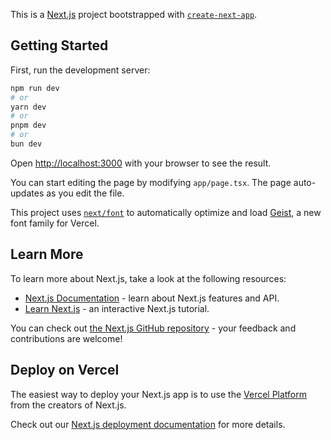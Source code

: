 This is a [Next.js](https://nextjs.org) project bootstrapped with [`create-next-app`](https://nextjs.org/docs/app/api-reference/cli/create-next-app).

## Getting Started

First, run the development server:

```bash
npm run dev
# or
yarn dev
# or
pnpm dev
# or
bun dev
```

Open [http://localhost:3000](http://localhost:3000) with your browser to see the result.

You can start editing the page by modifying `app/page.tsx`. The page auto-updates as you edit the file.

This project uses [`next/font`](https://nextjs.org/docs/app/building-your-application/optimizing/fonts) to automatically optimize and load [Geist](https://vercel.com/font), a new font family for Vercel.

## Learn More

To learn more about Next.js, take a look at the following resources:

- [Next.js Documentation](https://nextjs.org/docs) - learn about Next.js features and API.
- [Learn Next.js](https://nextjs.org/learn) - an interactive Next.js tutorial.

You can check out [the Next.js GitHub repository](https://github.com/vercel/next.js) - your feedback and contributions are welcome!

## Deploy on Vercel

The easiest way to deploy your Next.js app is to use the [Vercel Platform](https://vercel.com/new?utm_medium=default-template&filter=next.js&utm_source=create-next-app&utm_campaign=create-next-app-readme) from the creators of Next.js.

Check out our [Next.js deployment documentation](https://nextjs.org/docs/app/building-your-application/deploying) for more details.






<!-- // "use client"


// interface adminProps{
//   id: string,
//   btnText: string,
//   btnLink:string,
//   isShow: boolean,
//   image: [
//       {
//         "id": string,
//         "imageId": string,
//         "isActive": boolean,
//         "imageLink":string
//       },
//   ]
// }

// import { useState, useEffect, useRef, useCallback } from "react"

// export default function HeroSection({getAPIData}:{getAPIData:adminProps[]}) {

//   const [currentSlide, setCurrentSlide] = useState(0)
//   const [animationType, setAnimationType] = useState<"next" | "prev" | null>(null)

//   const autoAdvanceRef = useRef<NodeJS.Timeout | null>(null)

//   // Clear all timeouts
//   const clearAllTimeouts = useCallback(() => {
//     if (autoAdvanceRef.current) {
//       clearTimeout(autoAdvanceRef.current)
//       autoAdvanceRef.current = null
//     }
//   }, [])

//   // Set auto advance timer
//   const setAutoAdvance = useCallback(() => {
//     clearAllTimeouts()
//     autoAdvanceRef.current = setTimeout(() => {
//       showSlider("next")
//     }, 7000)
//   }, [])

//   const showSlider = useCallback(
//     (type: "next" | "prev") => {
//       setAnimationType(type)

//       if (type === "next") {
//         setCurrentSlide((prev) => (prev + 1) % getAPIData[0]?.image?.length)
//       } else {
//         setCurrentSlide((prev) => (prev - 1 + getAPIData[0]?.image?.length) % getAPIData[0]?.image?.length)
//       }

//       // Reset animation state after a short delay
//       setTimeout(() => {
//         setAnimationType(null)
//       }, 500)

//       // Reset auto advance
//       setAutoAdvance()
//     },
//     [setAutoAdvance],
//   )

//   // Initialize auto advance
//   useEffect(() => {
//     setAutoAdvance()
//     return clearAllTimeouts
//   }, [setAutoAdvance, clearAllTimeouts])

//   const handleThumbnailClick = useCallback(
//     (index: number) => {
//       if (index === currentSlide) return

//       const type = index > currentSlide ? "next" : "prev"
//       setAnimationType(type)
//       setCurrentSlide(index)

//       // Reset animation state
//       setTimeout(() => {
//         setAnimationType(null)
//       }, 500)

//       // Reset auto advance
//       setAutoAdvance()
//     },
//     [currentSlide, setAutoAdvance],
//   )

//   return (
//     <div className="hero-container">
//       <div className={`carousel ${animationType || ""}`}>
//         <div className="list">
//           {getAPIData[0]?.image?.map((slide, index) => {
//             const isActive = index === currentSlide
//             const isNext = index === (currentSlide + 1) % getAPIData[0]?.image?.length
//             const isPrev = index === (currentSlide - 1 + getAPIData[0]?.image?.length) % getAPIData[0]?.image?.length

//             // For prev animation, we need to identify the slide that's moving out
//             const isMovingOut = animationType === "prev" && index === (currentSlide + 1) % getAPIData[0]?.image?.length

//             let slideClass = "item"
//             if (isActive) slideClass += " active"
//             if (isNext) slideClass += " next"
//             if (isPrev) slideClass += " prev"
//             if (isMovingOut) slideClass += " moving-out"

//             return (
//               <div
//                 key={slide.id}
//                 className={slideClass}
//                 style={{
//                   zIndex: isActive ? 1 : isMovingOut ? 2 : 0,
//                 }}
//               >
//                 <img
//                   src={slide.imageLink}
//                   alt={`Slide ${slide.id}`}
//                   loading={index === 0 ? "eager" : "lazy"}
//                 />
//               </div>
//             )
//           })}
//         </div>

//         <div className="thumbnail">
//           {getAPIData[0]?.image.map((slide, index) => (
//             <div
//               key={slide.id}
//               className={`item ${index === currentSlide ? "active" : ""}`}
//               onClick={() => handleThumbnailClick(index)}
//             >
//               <img
//                 src={slide.imageLink}
//                 alt={`Thumbnail ${slide.id}`}
//                 loading="lazy"
//               />
//             </div>
//           ))}
//         </div>

//         <button
//           className="arrow-btn arrow-left"
//           onClick={() => showSlider("prev")}
//           disabled={animationType !== null}
//         >
//           <svg width="24" height="24" viewBox="0 0 24 24" fill="none" xmlns="http://www.w3.org/2000/svg">
//             <path d="M15 18L9 12L15 6" stroke="currentColor" strokeWidth="2" strokeLinecap="round" strokeLinejoin="round"/>
//           </svg>
//         </button>
        
//         {/* Right Arrow */}
//         <button
//           className="arrow-btn arrow-right"
//           onClick={() => showSlider("next")}
//           disabled={animationType !== null}
//         >
//           <svg width="24" height="24" viewBox="0 0 24 24" fill="none" xmlns="http://www.w3.org/2000/svg">
//             <path d="M9 18L15 12L9 6" stroke="currentColor" strokeWidth="2" strokeLinecap="round" strokeLinejoin="round"/>
//           </svg>
//         </button>
//       </div>

//       <style jsx>{`
//         .carousel {
//           height: 90vh;
//           overflow: hidden;
//           position: relative;
//         }

//         .carousel .list {
//           width: 100%;
//           height: 100%;
//           position: relative;
//         }

//         .carousel .list .item {
//           width: 100%;
//           height: 100%;
//           position: absolute;
//           inset: 0 0 0 0;
//           opacity: 0;
//           transition: opacity 0.5s ease-in-out;
//         }

//         .carousel .list .item.active {
//           opacity: 1;
//           z-index: 1;
//         }

//         .carousel .list .item img {
//           width: 100%;
//           height: 100%;
//           object-fit: cover;
//         }

//         .carousel .list .item .title {
//           font-size: 5em;
//           font-weight: bold;
//           line-height: 1.3em;
//           margin-bottom: 10px;
//         }

//         .carousel .list .item .description {
//           font-size: 1.2em;
//           margin-bottom: 20px;
//           opacity: 0.9;
//         }

//         .carousel .list .item .buttons {
//           display: grid;
//           grid-template-columns: repeat(2, 130px);
//           grid-template-rows: 40px;
//           gap: 5px;
//           margin-top: 20px;
//         }

//         .carousel .list .item .buttons button {
//           border: none;
//           background-color: #eee;
//           letter-spacing: 3px;
//           font-family: 'Poppins', sans-serif;
//           font-weight: 500;
//           cursor: pointer;
//           transition: all 0.3s ease;
//         }

//         .carousel .list .item .buttons button:nth-child(2) {
//           background-color: transparent;
//           border: 1px solid #fff;
//           color: #eee;
//         }

//         .carousel .list .item .buttons button:hover {
//           transform: translateY(-2px);
//           box-shadow: 0 5px 15px rgba(0,0,0,0.3);
//         }

//         /* thumbnail */
//         .thumbnail {
//           position: absolute;
//           bottom: 50px;
//           right: 50px;
//           width: max-content;
//           z-index: 100;
//           display: flex;
//           gap: 20px;
//         }

//         .thumbnail .item {
//           width: 150px;
//           height: 220px;
//           flex-shrink: 0;
//           position: relative;
//           cursor: pointer;
//           transition: transform 0.3s ease, opacity 0.3s ease;
//           opacity:1;
//         }

//         .thumbnail .item.active {
//           transform: scale(1.05);
//           opacity: 1;
//           border: 2px solid #f1683a;
//           border-radius: 22px;
//         }

//         .thumbnail .item img {
//           width: 100%;
//           height: 100%;
//           object-fit: cover;
//           border-radius: 20px;
//         }

//         .thumbnail .item .content {
//           color: #fff;
//           position: absolute;
//           bottom: 10px;
//           left: 10px;
//           right: 10px;
//         }

//         .thumbnail .item .content .title {
//           font-weight: 500;
//           font-size: 0.9em;
//         }

//         .thumbnail .item .content .description {
//           font-weight: 300;
//           font-size: 0.8em;
//           opacity: 0.8;
//         }

//         .arrow-btn {
//           position: absolute;
//           top: 50%;
//           transform: translateY(-50%);
//           width: 60px;
//           height: 60px;
//           border-radius: 50%;
//           background: rgba(255, 255, 255, 0.1);
//           backdrop-filter: blur(10px);
//           border: 2px solid rgba(255, 255, 255, 0.2);
//           color: white;
//           display: flex;
//           align-items: center;
//           justify-content: center;
//           cursor: pointer;
//           z-index: 200;
//           transition: all 0.3s ease;
//         }
        
//         .arrow-btn:hover:not(:disabled) {
//           background: rgba(255, 255, 255, 0.2);
//           border-color: rgba(255, 255, 255, 0.4);
//           transform: translateY(-50%) scale(1.1);
//         }
        
//         .arrow-btn:disabled {
//           opacity: 1;
//           opacity: 0.3;
//           cursor: not-allowed;
//         }
        
//         .arrow-left {
//           border: 2px solid #f1683a;
          
//           left: 30px;
//         }
        
//         .arrow-right {
//           border: 2px solid #f1683a;
//           right: 30px;
//         }
        

//         /* Animation for content */
//         .carousel .list .item.active .content .title,
//         .carousel .list .item.active .content .description,
//         .carousel .list .item.active .content .buttons {
//           transform: translateY(50px);
//           filter: blur(20px);
//           opacity: 0;
//           animation: showContent 0.5s 0.5s linear 1 forwards;
//         }

//         @keyframes showContent {
//           to {
//             transform: translateY(0px);
//             filter: blur(0px);
//             opacity: 1;
//           }
//         }

//         .carousel .list .item.active .content .description {
//           animation-delay: 0.7s !important;
//         }

//         .carousel .list .item.active .content .buttons {
//           animation-delay: 0.9s !important;
//         }

//         /* Next animation */
//         .carousel.next .list .item.active img {
//           width: 150px;
//           height: 220px;
//           position: absolute;
//           bottom: 50px;
//           right: 50px;
//           border-radius: 30px;
//           animation: showImage 0.5s linear 1 forwards;
//         }

//         @keyframes showImage {
//           to {
//             bottom: 0;
//             right: 0;
//             width: 100%;
//             height: 100%;
//             border-radius: 0;
//           }
//         }

//         /* Removed thumbnail movement animation for next click */
//         /* .carousel.next .thumbnail .item:nth-last-child(1) {
//           overflow: hidden;
//           animation: showThumbnail 0.5s linear 1 forwards;
//         }

//         @keyframes showThumbnail {
//           from {
//             width: 0;
//             opacity: 0;
//           }
//         }

//         .carousel.next .thumbnail {
//           animation: effectNext 0.5s linear 1 forwards;
//         }

//         @keyframes effectNext {
//           from {
//             transform: translateX(150px);
//           }
//         } */

//         /* Prev animation */
//         .carousel.prev .list .item.moving-out {
//           z-index: 2;
//         }

//         .carousel.prev .list .item.moving-out img {
//           animation: outFrame 0.5s linear 1 forwards;
//           position: absolute;
//           bottom: 0;
//           left: 0;
//           z-index: 2;
//         }

//         @keyframes outFrame {
//           to {
//           to {
//             width: 150px;
//             width: 150px;
//             height: 220px;
//             height: 220px;
//             bottom: 50px;
//             bottom: 50px;
//             right: 50px;
//             left: 50%;
//             transform: translateX(-50%);
//             border-radius: 20px;
//             border-radius: 20px;
//           }
//           }
//         }
//         }

//         .carousel.prev .list .item.moving-out .content .title,
//         .carousel.prev .list .item.moving-out .content .description,
//         .carousel.prev .list .item.moving-out .content .buttons {
//           animation: contentOut 0.5s linear 1 forwards !important;
//         }

//         @keyframes contentOut {
//           to {
//             transform: translateY(-150px);
//             filter: blur(20px);
//             opacity: 0;
//           }
//         }

//         /* running time */
//         .carousel .time {
//           position: absolute;
//           z-index: 1000;
//           width: 0%;
//           height: 3px;
//           background-color: #f1683a;
//           left: 0;
//           top: 0;
//         }

//         .carousel.next .time,
//         .carousel.prev .time {
//           animation: runningTime 0.5s linear 1 forwards;
//         }

//         @keyframes runningTime {
//           from { width: 100% }
//           to { width: 0 }
//         }

//         @media screen and (max-width: 678px) {
//           .carousel .list .item .content {
//             padding-right: 0;
//           }
//           .carousel .list .item .content .title {
//             font-size: 30px;
//           }
//           .arrows {
//             right: 50px;
//             transform: none;
//           }
//           .thumbnail {
//             display: none;
//           }
//         }

        	
//         /* Responsive Design */
//         @media screen and (max-width: 768px) {
//           .arrow-btn {
//             width: 50px;
//             height: 50px;
//           }
//           to {
          
//             transform: translateY(-150px);
//           .arrow-left {
//             filter: blur(20px);
//             left: 15px;
//           }
          
//           .arrow-right {
//             right: 15px;
//           }
          
//           .thumbnail {
//             bottom: 30px;
//             opacity: 0;
//             gap: 10px;
//           }
          
//           .thumbnail .item {
//             width: 100px;
//             height: 150px;
//           }
//           }
//         }
//         }
//       `}</style>
//     </div>
//   )
// } -->

